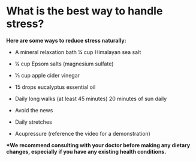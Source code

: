 # What is the best way to handle stress?

**Here are some ways to reduce stress naturally:**

- A mineral relaxation bath 1⁄4 cup Himalayan sea salt

- 1⁄4 cup Epsom salts (magnesium sulfate)

- 1⁄3 cup apple cider vinegar

- 15 drops eucalyptus essential oil

- Daily long walks (at least 45 minutes) 20 minutes of sun daily

- Avoid the news

- Daily stretches

- Acupressure (reference the video for a demonstration)

**\*We recommend consulting with your doctor before making any dietary changes, especially if you have any existing health conditions.**